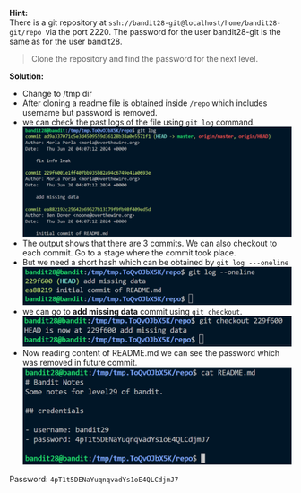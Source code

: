 **Hint:**<br>
There is a git repository at ```ssh://bandit28-git@localhost/home/bandit28-git/repo ```via the port 2220. The password for the user bandit28-git is the same as for the user bandit28.

> Clone the repository and find the password for the next level.

**Solution:**<br>
- Change to /tmp dir
- After cloning a readme file is obtained inside ```/repo``` which includes username but password is removed.
- we can check the past logs of the file using ``` git log ``` command.
![alt text](image.png)
- The output shows that there are 3 commits. We can also checkout to each commit. Go to a stage where the commit took place.
- But we need a short hash which can be obtained by ```git log ---oneline```
![alt text](image-1.png) 
- we can go to **add missing data** commit using ```git checkout```.
![alt text](image-2.png)
- Now reading content of README.md we can see the password which was removed in future commit.
![alt text](image-3.png)

Password: ```4pT1t5DENaYuqnqvadYs1oE4QLCdjmJ7```